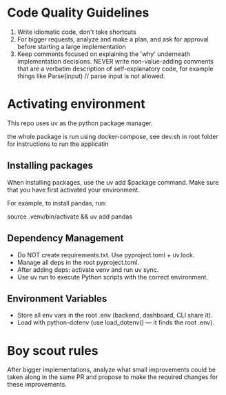 # Code Quality Guidelines

1. Write idiomatic code, don't take shortcuts
2. For bigger requests, analyze and make a plan, and ask for approval before starting a large implementation
3. Keep comments focused on explaining the 'why' underneath implementation decisions. NEVER write non-value-adding comments that are a verbatim description of self-explanatory code, for example things like Parse(input) // parse input is not allowed.

# Activating environment

This repo uses uv as the python package manager.

the whole package is run using docker-compose, see dev.sh in root folder for instructions to run the applicatin

## Installing packages

When installing packages, use the uv add $package command. Make sure that you have first activated your environment.

For example, to install pandas, run:

source .venv/bin/activate && uv add pandas

## Dependency Management

- Do NOT create requirements.txt. Use pyproject.toml + uv.lock.
- Manage all deps in the root pyproject.toml.
- After adding deps: activate venv and run uv sync.
- Use uv run to execute Python scripts with the correct environment.

## Environment Variables

- Store all env vars in the root .env (backend, dashboard, CLI share it).
- Load with python-dotenv (use load_dotenv() — it finds the root .env).

# Boy scout rules

After bigger implementations, analyze what small improvements could be taken along in the same PR and propose to make the required changes for these improvements.
